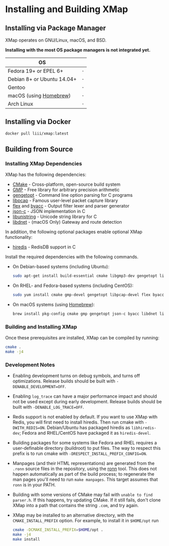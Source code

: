 # Installing and Building XMap

## Installing via Package Manager

XMap operates on GNU/Linux, macOS, and BSD.

**Installing with the most OS package managers is not integrated yet.**

| OS                                        |      |
| ----------------------------------------- | ---- |
| Fedora 19+ or EPEL 6+                     | `-`  |
| Debian 8+ or Ubuntu 14.04+                | `-`  |
| Gentoo                                    | `-`  |
| macOS (using [Homebrew](https://brew.sh)) | `-`  |
| Arch Linux                                | `-`  |

## Installing via Docker

```sh
docker pull liii/xmap:latest
```

## Building from Source

### Installing XMap Dependencies

XMap has the following dependencies:

- [CMake](http://www.cmake.org/) - Cross-platform, open-source build system
- [GMP](http://gmplib.org/) - Free library for arbitrary precision arithmetic
- [gengetopt](http://www.gnu.org/software/gengetopt/gengetopt.html) - Command line option parsing for C programs
- [libpcap](http://www.tcpdump.org/) - Famous user-level packet capture library
- [flex](http://flex.sourceforge.net/) and [byacc](http://invisible-island.net/byacc/) - Output filter lexer and parser generator
- [json-c](https://github.com/json-c/json-c/) - JSON implementation in C
- [libunistring](https://www.gnu.org/software/libunistring/) - Unicode string library for C
- [libdnet](https://github.com/dugsong/libdnet) - (macOS Only) Gateway and route detection

In addition, the following optional packages enable optional XMap functionality:

- [hiredis](https://github.com/redis/hiredis) - RedisDB support in C

Install the required dependencies with the following commands.

* On Debian-based systems (including Ubuntu):
   ```sh
   sudo apt-get install build-essential cmake libgmp3-dev gengetopt libpcap-dev flex byacc libjson-c-dev pkg-config libunistring-dev
   ```

* On RHEL- and Fedora-based systems (including CentOS):
   ```sh
   sudo yum install cmake gmp-devel gengetopt libpcap-devel flex byacc json-c-devel libunistring-devel
   ```

* On macOS systems (using [Homebrew](http://brew.sh/)):
  ```sh
  brew install pkg-config cmake gmp gengetopt json-c byacc libdnet libunistring
  ```

### Building and Installing XMap

Once these prerequisites are installed, XMap can be compiled by running:
  ```sh
  cmake .
  make -j4
  ```

### Development Notes

- Enabling development turns on debug symbols, and turns off optimizations.
  Release builds should be built with `-DENABLE_DEVELOPMENT=OFF`.

- Enabling `log_trace` can have a major performance impact and should not be used
  except during early development. Release builds should be built with `-DENABLE_LOG_TRACE=OFF`.

- Redis support is not enabled by default. If you want to use XMap with Redis,
  you will first need to install hiredis. Then run cmake with `-DWITH_REDIS=ON`.
  Debian/Ubuntu has packaged hiredis as `libhiredis-dev`; Fedora and RHEL/CentOS
  have packaged it as `hiredis-devel`.

- Building packages for some systems like Fedora and RHEL requires a user-definable
  directory (buildroot) to put files. The way to respect this prefix is to run cmake
  with `-DRESPECT_INSTALL_PREFIX_CONFIG=ON`.

- Manpages (and their HTML representations) are generated from the `.ronn` source
  files in the repository, using the [ronn](https://github.com/rtomayko/ronn) tool.
  This does not happen automatically as part of the build process; to regenerate the
  man pages you'll need to run `make manpages`. This target assumes that `ronn` is
  in your PATH.

- Building with some versions of CMake may fail with `unable to find parser.h`.
  If this happens, try updating CMake. If it still fails, don't clone XMap into a
  path that contains the string `.com`, and try again.

- XMap may be installed to an alternative directory, with the `CMAKE_INSTALL_PREFIX`
  option. For example, to install it in `$HOME/opt` run
    ```sh
    cmake -DCMAKE_INSTALL_PREFIX=$HOME/opt .
    make -j4
    make install
    ```
